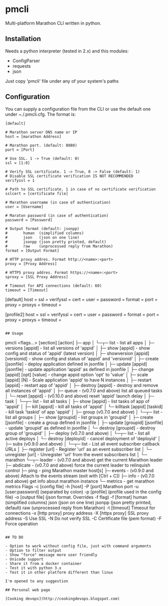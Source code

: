 # pmcli

Multi-platform Marathon CLI written in python.

## Installation

Needs a python interpreter (tested in 2.x) and this modules:

- ConfigParser
- requests
- json

Just copy 'pmcli' file under any of your system's paths 

## Configuration

You can supply a configuration file from the CLI or use the default one under ~./.pmcli.cfg. The format is:

```
[default]

# Marathon server DNS name or IP
host = [marathon Address]

# Marathon port. (default: 8080)
port = [Port]

# Use SSL. 1 -> True (default: 0)
ssl = [1:0]

# Verify SSL certificate. 1 -> True, 0 -> False (default: 1)
# Disable SSL certificate verification IS NOT RECOMMENDED
verifyssl = 1

# Path to SSL certificate. 1 in case of no certificate verification
sslcert = [certificate file]

# Marathon username (in case of authentication)
user = [Username]

# Maraton password (in case of authentication)
password = [Password]

# Output format (default: jsonpp)
#       human  (simplified columns)
#       json   (json on one line)
#       jsonpp (json pretty printed, default)
#       raw    (unprocessed reply from Marathon)
format = [Output Format]

# HTTP proxy addres. Format http://<name>:<port>
proxy = [Proxy Address]

# HTTPS proxy addres. Format https://<name>:<port>
sproxy = [SSL Proxy Address]

# Timeout for API connections (default: 60)
timeout = [Timeout]

```
[default]
host = <marathonhost1>
ssl = <ssl1>
verifyssl = <verifyssl1>
cert = <cert1>
user = <username1>
password = <password1>
format = <output format1>
port = <marathon port1>
proxy = <marathon proxy1>
proxys = <marathon ssl proxy1>
timeout = <timeout2>

[profile2]
host = <marathonhost2>
ssl = <ssl2>
verifyssl = <verifyssl2>
cert = <cert2>
user = <username2>
password = <password2>
format = <output format2>
port = <marathon port2>
proxy = <marathon proxy2>
proxys = <marathon ssl proxy2>
timeout = <timeout2>
```

## Usage

```
pmcli <flags...> [section] [action]
    ├─ app
    │    └─┬─ list                            - list all apps
    │      ├─ versions [appid]                - list all versions of 'appid'
    │      ├─ show [appid]                    - show config and status of 'appid' (latest version)
    │      ├─ showversion [appid] [versionid] - show config and status of 'appid' and 'versionid'
    │      ├─ create [jsonfile]               - deploy application defined in jsonfile
    │      ├─ update [appid] [jsonfile]       - update application 'appid' as defined in jsonfile
    │      ├─ change [appid] [opt] [value]    - change appid option 'opt' to 'value'
    │      ├─ scale [appid] [N]               - Scale application 'appid' to have N instances
    │      ├─ restart [appid]                 - restart app of 'appid'
    │      ├─ destroy [appid]                 - destroy and remove all instances of 'appid'
    │      ├─ queue                           - (v0.7.0 and above) list all queued tasks
    │      └─ reset [appid]                   - (v0.10.0 and above) reset 'appid' launch delay
    │
    ├─ task
    │     └─┬─ list                       - list all tasks
    │       ├─ show [appid]               - list tasks of app of 'appid'
    │       ├─ kill [appid]               - kill all tasks of 'appid'
    │       └─ killtask [appid] [taskid]  - kill task 'taskid' of app 'appid'
    │
    ├─ group (v0.7.0 and above)
    │      └─┬─ list                        - list all groups
    │        ├─ show [groupid]              - list groups in 'groupid'
    │        ├─ create [jsonfile]           - create a group defined in jsonfile
    │        ├─ update [groupid] [jsonfile] - update 'groupid' as defined in jsonfile
    │        └─ destroy [groupid]           - destroy group of 'groupid'
    │
    ├─ deploy (v0.7.0 and above)
    │       └─┬─ list                - list all active deploys
    │         └─ destroy [deployid]  - cancel deployment of 'deployid'
    │
    ├─ subs (v0.9.0 and above)
    │     └─┬─ list              - List all event subscriber callback URLs
    │       ├─ register [url]    - Register 'url' as an event subscriber list
    │       └─ unregister [url]  - Unregister 'url' from the event subscribers list
    │
    └─ marathon
              └─┬─ leader    - (v0.7.0 and above) get the current Marathon leader
                ├─ abdicate  - (v0.7.0 and above) force the current leader to relinquish control
                ├─ ping      - ping Marathon master host[s]
                ├─ events    - (v0.9.0 and above) Attach to the events stream (exit with [Ctrl + C])
                ├─ info      - (v0.7.0 and above) get info about marathon instance
                └─ metrics   - get marathon metrics
 Flags
  -c [config file]
  -h [host]
  -P [port] Marathon port
  -u [user:password] (separated by colon)
  -p [profile] (profile used in the config file)
  -o [output file] (json format. Overrides -f flag)
  -f [format]
       human  (simplified columns)
       json   (json on one line)
       jsonpp (json pretty printed, default)
       raw    (unprocessed reply from Marathon)
  -t [timeout] Timeout for connections
  -x [http proxy] proxy address
  -X [https proxy] SSL proxy address
  -S Use SSL
  -N Do not verify SSL
  -C Certificate file (pem format)
  -F Force operation

```

## TO DO

- Option to work without config file, just with command arguments
- Option to filter output
- Show "force" message more user friendly
- Unicode support
- Share it from a docker container
- Test it with python 3.x
- Test it in other platform different than linux

I'm opened to any suggestion

## Personal web page

[Cooking devops](http://cookingdevops.blogspot.com)


